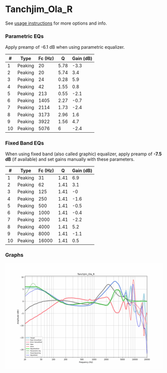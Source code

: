 # Tanchjim_Ola_R
See [usage instructions](https://github.com/jaakkopasanen/AutoEq#usage) for more options and info.

### Parametric EQs
Apply preamp of -6.1 dB when using parametric equalizer.

|   # | Type    |   Fc (Hz) |    Q |   Gain (dB) |
|-----|---------|-----------|------|-------------|
|   1 | Peaking |        20 | 5.78 |        -3.3 |
|   2 | Peaking |        20 | 5.74 |         3.4 |
|   3 | Peaking |        24 | 0.28 |         5.9 |
|   4 | Peaking |        42 | 1.55 |         0.8 |
|   5 | Peaking |       213 | 0.55 |        -2.1 |
|   6 | Peaking |      1405 | 2.27 |        -0.7 |
|   7 | Peaking |      2114 | 1.73 |        -2.4 |
|   8 | Peaking |      3173 | 2.96 |         1.6 |
|   9 | Peaking |      3922 | 1.56 |         4.7 |
|  10 | Peaking |      5076 | 6    |        -2.4 |

### Fixed Band EQs
When using fixed band (also called graphic) equalizer, apply preamp of **-7.5 dB** (if available) and set gains manually with these parameters.

|   # | Type    |   Fc (Hz) |    Q |   Gain (dB) |
|-----|---------|-----------|------|-------------|
|   1 | Peaking |        31 | 1.41 |         6.9 |
|   2 | Peaking |        62 | 1.41 |         3.1 |
|   3 | Peaking |       125 | 1.41 |        -0   |
|   4 | Peaking |       250 | 1.41 |        -1.6 |
|   5 | Peaking |       500 | 1.41 |        -0.5 |
|   6 | Peaking |      1000 | 1.41 |        -0.4 |
|   7 | Peaking |      2000 | 1.41 |        -2.2 |
|   8 | Peaking |      4000 | 1.41 |         5.2 |
|   9 | Peaking |      8000 | 1.41 |        -1.1 |
|  10 | Peaking |     16000 | 1.41 |         0.5 |

### Graphs
![](./Tanchjim_Ola_R.png)
